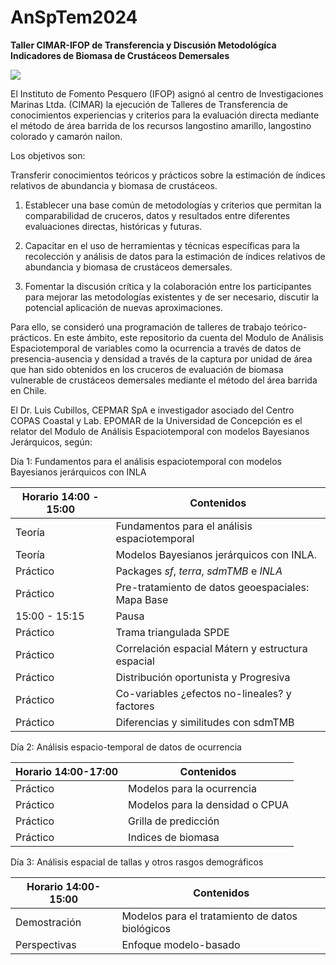 # AnSpTem2024

**Taller CIMAR-IFOP de Transferencia y Discusión Metodológíca Indicadores de Biomasa de Crustáceos Demersales**

![](logos/logos_readme.png)

El Instituto de Fomento Pesquero (IFOP) asignó al centro de Investigaciones Marinas Ltda. (CIMAR) la ejecución de Talleres de Transferencia de conocimientos experiencias y criterios para la evaluación directa mediante el método de área barrida de los recursos langostino amarillo, langostino colorado y camarón nailon.

Los objetivos son:

Transferir conocimientos teóricos y prácticos sobre la estimación de índices relativos de abundancia y biomasa de crustáceos.

1. Establecer una base común de metodologías y criterios que permitan la comparabilidad de cruceros, datos y resultados entre diferentes evaluaciones directas, históricas y futuras.

2.	Capacitar en el uso de herramientas y técnicas específicas para la recolección y análisis de datos para la estimación de índices relativos de abundancia y biomasa de crustáceos demersales.

2.	Fomentar la discusión crítica y la colaboración entre los participantes para mejorar las metodologías existentes y de ser necesario, discutir la potencial aplicación de nuevas aproximaciones.

Para ello, se consideró una programación de talleres de trabajo teórico-prácticos. En este ámbito, este repositorio da cuenta del Modulo de Análisis Espaciotemporal de variables como la ocurrencia a través de datos de presencia-ausencia y densidad a través de la captura por unidad de área que han sido obtenidos en los cruceros de evaluación de biomasa vulnerable de crustáceos demersales mediante el método del área barrida en Chile.

El Dr. Luis Cubillos, CEPMAR SpA e investigador asociado del Centro COPAS Coastal y Lab. EPOMAR de la Universidad de Concepción  es el relator del Modulo de Análisis Espaciotemporal con modelos Bayesianos Jerárquicos, según:

Día 1: Fundamentos para el análisis espaciotemporal con modelos Bayesianos jerárquicos con INLA 

Horario 14:00 - 15:00       | Contenidos
--------------|--------------------------
Teoría | Fundamentos para el análisis espaciotemporal
Teoría | Modelos Bayesianos jerárquicos con INLA.
Práctico | Packages _sf_, _terra_, _sdmTMB_ e _INLA_
Práctico | Pre-tratamiento de datos geoespaciales: Mapa Base
15:00 - 15:15 | Pausa
Práctico | Trama triangulada SPDE
Práctico | Correlación espacial Mátern y estructura espacial
Práctico | Distribución oportunista y Progresiva
Práctico | Co-variables ¿efectos no-lineales? y factores
Práctico | Diferencias y similitudes con sdmTMB

Día 2: Análisis espacio-temporal de datos de ocurrencia

Horario 14:00-17:00       | Contenidos
--------------|--------------------------
Práctico | Modelos para la ocurrencia
Práctico | Modelos para la densidad o CPUA
Práctico | Grilla de predicción
Práctico | Indices de biomasa

Día 3: Análisis espacial de tallas y otros rasgos demográficos

Horario 14:00-15:00      | Contenidos
-------------|--------------------------
Demostración | Modelos para el tratamiento de datos biológicos
Perspectivas | Enfoque modelo-basado


